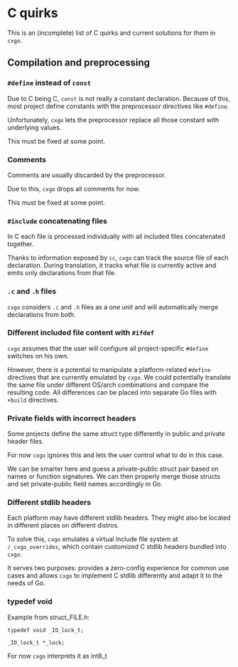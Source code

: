# C quirks

This is an (incomplete) list of C quirks and current solutions for them in `cxgo`.

## Compilation and preprocessing

### `#define` instead of `const`

Due to C being C, `const` is not really a constant declaration. Because of this, most project define constants with
the preprocessor directives like `#define`.

Unfortunately, `cxgo` lets the preprocessor replace all those constant with underlying values.

This must be fixed at some point.

### Comments

Comments are usually discarded by the preprocessor.

Due to this, `cxgo` drops all comments for now.

This must be fixed at some point.

### `#include` concatenating files

In C each file is processed individually with all included files concatenated together.

Thanks to information exposed by `cc`, `cxgo` can track the source file of each declaration.
During translation, it tracks what file is currently active and emits only declarations from that file.

### `.c` and `.h` files

`cxgo` considers `.c` and `.h` files as a one unit and will automatically merge declarations from both.

### Different included file content with `#ifdef`

`cxgo` assumes that the user will configure all project-specific `#define` switches on his own.

However, there is a potential to manipulate a platform-related `#define` directives that are currently emulated by `cxgo`.
We could potentially translate the same file under different OS/arch combinations and compare the resulting code.
All differences can be placed into separate Go files with `+build` directives.

### Private fields with incorrect headers

Some projects define the same struct type differently in public and private header files.

For now `cxgo` ignores this and lets the user control what to do in this case.

We can be smarter here and guess a private-public struct pair based on names or function signatures. We can then properly
merge those structs and set private-public field names accordingly in Go.

### Different stdlib headers

Each platform may have different stdlib headers. They might also be located in different places on different distros.

To solve this, `cxgo` emulates a virtual include file system at `/_cxgo_overrides`, which contain customized C stdlib
headers bundled into `cxgo`.

It serves two purposes: provides a zero-config experience for common use cases and allows `cxgo` to implement C stdlib
differently and adapt it to the needs of Go.

### typedef void

Example from struct_FILE.h:

    typedef void _IO_lock_t;
 
    _IO_lock_t *_lock;

For now `cxgo` interprets it as int8_t



